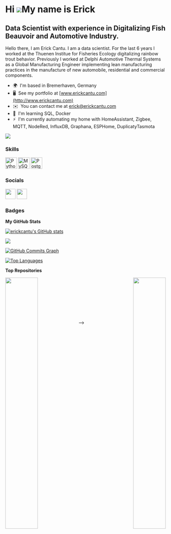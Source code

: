 Hi ![](https://user-images.githubusercontent.com/18350557/176309783-0785949b-9127-417c-8b55-ab5a4333674e.gif)My name is Erick
=============================================================================================================================

Data Scientist with experience in Digitalizing Fish Beauvoir and Automotive Industry.
-------------------------------------------------------------------------------------

Hello there, I am Erick Cantu. I am a data scientist. For the last 6 years I worked at the Thuenen Institue for Fisheries Ecology digitalizing rainbow trout behavior. Previously I worked at Delphi Automotive Thermal Systems as a Global Manufacturing Engineer implementing lean manufacturing practices in the manufacture of new automobile, residential and commercial components.

* 🌍  I'm based in Bremerhaven, Germany
* 🖥️  See my portfolio at [www.erickcantu.com](http://www.erickcantu.com)
* ✉️  You can contact me at [erick@erickcantu.com](mailto:erick@erickcantu.com)
* 🧠  I'm learning SQL, Docker
* ⚡  I'm currently automating my home with HomeAssistant, Zigbee, MQTT, NodeRed, InfluxDB, Graphana, ESPHome, DuplicatyTasmota

<a href="https://www.github.com/erickcantu" target="_blank" rel="noreferrer"><img
src="https://img.shields.io/github/followers/erickcantu?logo=github&style=for-the-badge&color=0891b2&labelColor=1c1917" /></a>

### Skills


<p align="left">
<a href="https://www.python.org/" target="_blank" rel="noreferrer"><img src="https://raw.githubusercontent.com/danielcranney/readme-generator/main/public/icons/skills/python-colored.svg" width="36" height="36" alt="Python" /></a>
<a href="https://www.mysql.com/" target="_blank" rel="noreferrer"><img src="https://raw.githubusercontent.com/danielcranney/readme-generator/main/public/icons/skills/mysql-colored.svg" width="36" height="36" alt="MySQL" /></a>
<a href="https://www.postgresql.org/" target="_blank" rel="noreferrer"><img src="https://raw.githubusercontent.com/danielcranney/readme-generator/main/public/icons/skills/postgresql-colored.svg" width="36" height="36" alt="PostgreSQL" /></a>
</p>


### Socials

<p align="left"> <a href="https://www.github.com/erickcantu" target="_blank" rel="noreferrer"><img src="https://raw.githubusercontent.com/danielcranney/readme-generator/main/public/icons/socials/github.svg" width="32" height="32" /></a> <a href="https://www.linkedin.com/in/erickcantu" target="_blank" rel="noreferrer"><img src="https://raw.githubusercontent.com/danielcranney/readme-generator/main/public/icons/socials/linkedin.svg" width="32" height="32" /></a></p>

### Badges

<b>My GitHub Stats</b>

<a href="http://www.github.com/erickcantu"><img src="https://github-readme-stats.vercel.app/api?username=erickcantu&show_icons=true&hide=&count_private=true&title_color=0891b2&text_color=ffffff&icon_color=0891b2&bg_color=1c1917&hide_border=true&show_icons=true" alt="erickcantu's GitHub stats" /></a>

<a href="http://www.github.com/erickcantu"><img src="https://github-readme-streak-stats.herokuapp.com/?user=erickcantu&stroke=ffffff&background=1c1917&ring=0891b2&fire=0891b2&currStreakNum=ffffff&currStreakLabel=0891b2&sideNums=ffffff&sideLabels=ffffff&dates=ffffff&hide_border=true" /></a>

<a href="http://www.github.com/erickcantu"><img src="https://activity-graph.herokuapp.com/graph?username=erickcantu&bg_color=1c1917&color=ffffff&line=0891b2&point=ffffff&area_color=1c1917&area=true&hide_border=true&custom_title=GitHub%20Commits%20Graph" alt="GitHub Commits Graph" /></a>

<a href="https://github.com/erickcantu" align="left"><img src="https://github-readme-stats.vercel.app/api/top-langs/?username=erickcantu&langs_count=10&title_color=0891b2&text_color=ffffff&icon_color=0891b2&bg_color=1c1917&hide_border=true&locale=en&custom_title=Top%20%Languages" alt="Top Languages" /></a>

<b>Top Repositories</b>

<div width="100%" align="center"><a href="https://github.com/erickcantu/TheGreenCitySolutionsGroup" align="left"><img align="left" width="45%" src="https://github-readme-stats.vercel.app/api/pin/?username=erickcantu&repo=TheGreenCitySolutionsGroup&title_color=0891b2&text_color=ffffff&icon_color=0891b2&bg_color=1c1917&hide_border=true&locale=en" /></a><a href="https://github.com/erickcantu/EDA_project" align="right"><img align="right" width="45%" src="https://github-readme-stats.vercel.app/api/pin/?username=erickcantu&repo=EDA_project&title_color=0891b2&text_color=ffffff&icon_color=0891b2&bg_color=1c1917&hide_border=true&locale=en" /></a></div><br /><br /><br /><br /><br /><br /><br />



<!-- ### Hi there 👋

<!--
**erickCantu/erickCantu** is a ✨ _special_ ✨ repository because its `README.md` (this file) appears on your GitHub profile.

Here are some ideas to get you started:

- 🔭 I’m currently working on ...
- 🌱 I’m currently learning ...
- 👯 I’m looking to collaborate on ...
- 🤔 I’m looking for help with ...
- 💬 Ask me about ...
- 📫 How to reach me: ...
- 😄 Pronouns: ...
- ⚡ Fun fact: ...
-->
-->
